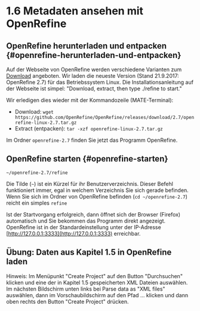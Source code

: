 # 1.6 Metadaten ansehen mit OpenRefine

## OpenRefine herunterladen und entpacken {#openrefine-herunterladen-und-entpacken}

Auf der Webseite von OpenRefine werden verschiedene Varianten zum [Download](http://openrefine.org/download.html) angeboten. Wir laden die neueste Version \(Stand 21.9.2017: OpenRefine 2.7\) für das Betriebssystem Linux. Die Installationsanleitung auf der Webseite ist simpel: "Download, extract, then type ./refine to start."

Wir erledigen dies wieder mit der Kommandozeile \(MATE-Terminal\):

* Download: 
  `wget https://github.com/OpenRefine/OpenRefine/releases/download/2.7/openrefine-linux-2.7.tar.gz`
* Extract \(entpacken\): 
  `tar -xzf openrefine-linux-2.7.tar.gz`

Im Ordner `openrefine-2.7` finden Sie jetzt das Programm OpenRefine.

## OpenRefine starten {#openrefine-starten}

```
~/openrefine-2.7/refine
```

Die Tilde \(`~`\) ist ein Kürzel für ihr Benutzerverzeichnis. Dieser Befehl funktioniert immer, egal in welchem Verzeichnis Sie sich gerade befinden. Wenn Sie sich im Ordner von OpenRefine befinden \(`cd ~/openrefine-2.7`\) reicht ein simples `refine`

Ist der Startvorgang erfolgreich, dann öffnet sich der Browser \(Firefox\) automatisch und Sie bekommen das Programm direkt angezeigt. OpenRefine ist in der Standardeinstellung unter der IP-Adresse [http://127.0.0.1:3333](http://127.0.0.1:3333) erreichbar.

## Übung: Daten aus Kapitel 1.5 in OpenRefine laden

Hinweis: Im Menüpunkt "Create Project" auf den Button "Durchsuchen" klicken und eine der in Kapitel 1.5 gespeicherten XML Dateien auswählen. Im nächsten Bildschirm unten links bei Parse data as "XML files" auswählen, dann im Vorschaubildschirm auf den Pfad ... klicken und dann oben rechts den Button "Create Project" drücken.

